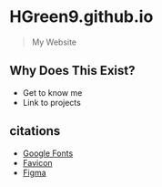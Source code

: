 # HGreen9.github.io

>My Website

## Why Does This Exist?
* Get to know me
* Link to projects

## citations
* [Google Fonts](https://fonts.google.com)
* [Favicon](https://favicon.io)
* [Figma](https://www.figma.com/)